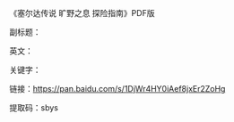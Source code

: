 《塞尔达传说 旷野之息 探险指南》PDF版

副标题：

英文：

关键字：







链接：https://pan.baidu.com/s/1DjWr4HY0iAef8jxEr2ZoHg

提取码：sbys